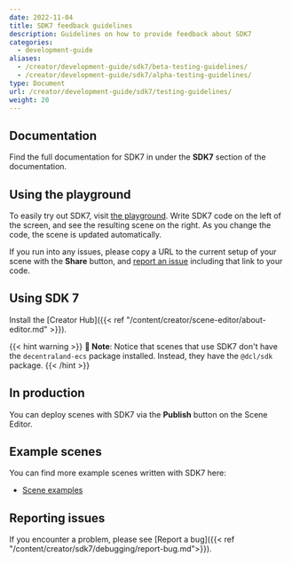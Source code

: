 ```yaml
---
date: 2022-11-04
title: SDK7 feedback guidelines
description: Guidelines on how to provide feedback about SDK7
categories:
  - development-guide
aliases:
  - /creator/development-guide/sdk7/beta-testing-guidelines/
  - /creator/development-guide/sdk7/alpha-testing-guidelines/
type: Document
url: /creator/development-guide/sdk7/testing-guidelines/
weight: 20
---
```


## Documentation

Find the full documentation for SDK7 in under the **SDK7** section of the documentation.

## Using the playground

To easily try out SDK7, visit [the playground](https://playground.decentraland.org/). Write SDK7 code on the left of the screen, and see the resulting scene on the right. As you change the code, the scene is updated automatically.

If you run into any issues, please copy a URL to the current setup of your scene with the **Share** button, and [report an issue](#reporting-issues) including that link to your code.

## Using SDK 7

Install the [Creator Hub]({{< ref "/content/creator/scene-editor/about-editor.md" >}}).

{{< hint warning >}}
**📔 Note**: Notice that scenes that use SDK7 don't have the `decentraland-ecs` package installed. Instead, they have the `@dcl/sdk` package.
{{< /hint >}}

## In production

You can deploy scenes with SDK7 via the **Publish** button on the Scene Editor.

## Example scenes

You can find more example scenes written with SDK7 here:

- [Scene examples](https://studios.decentraland.org/resources)


## Reporting issues

If you encounter a problem, please see [Report a bug]({{< ref "/content/creator/sdk7/debugging/report-bug.md">}}).
